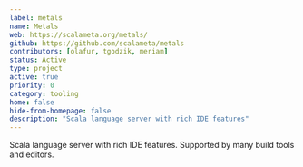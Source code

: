```yaml
---
label: metals
name: Metals
web: https://scalameta.org/metals/
github: https://github.com/scalameta/metals
contributors: [olafur, tgodzik, meriam]
status: Active
type: project
active: true
priority: 0
category: tooling
home: false
hide-from-homepage: false
description: "Scala language server with rich IDE features"
---
```


Scala language server with rich IDE features. Supported by many build tools and editors.
